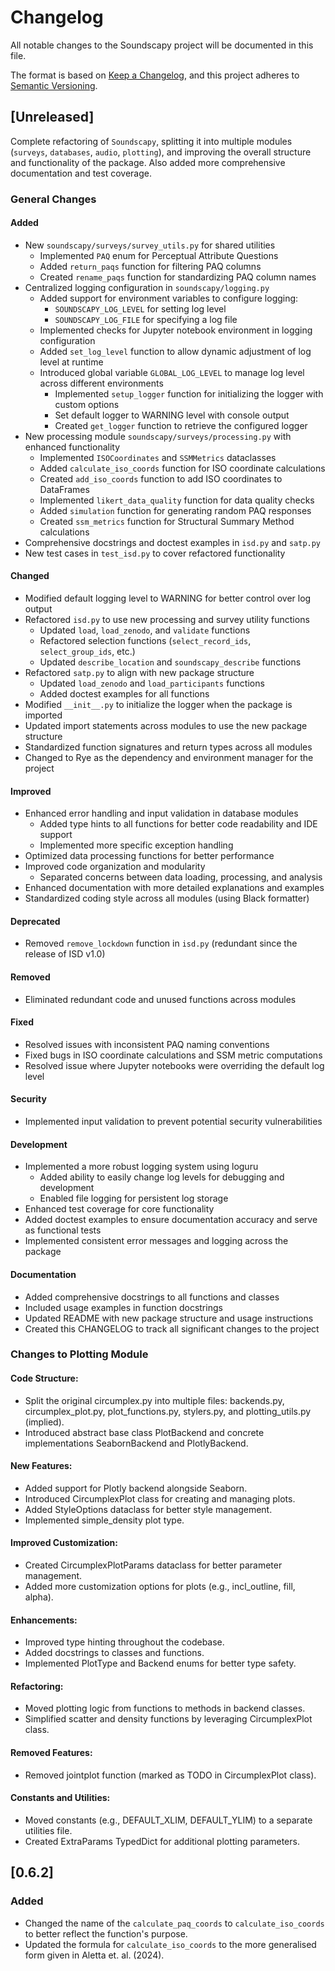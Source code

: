 # Changelog

All notable changes to the Soundscapy project will be documented in this file.

The format is based on [Keep a Changelog](https://keepachangelog.com/en/1.0.0/),
and this project adheres to [Semantic Versioning](https://semver.org/spec/v2.0.0.html).

## [Unreleased]

Complete refactoring of `Soundscapy`, splitting it into multiple modules (`surveys`, `databases`, `audio`, `plotting`), and improving the overall structure and functionality of the package. Also added more comprehensive documentation and test coverage.

### General Changes

#### Added
- New `soundscapy/surveys/survey_utils.py` for shared utilities
  - Implemented `PAQ` enum for Perceptual Attribute Questions
  - Added `return_paqs` function for filtering PAQ columns
  - Created `rename_paqs` function for standardizing PAQ column names
- Centralized logging configuration in `soundscapy/logging.py`
  - Added support for environment variables to configure logging:
    - `SOUNDSCAPY_LOG_LEVEL` for setting log level
    - `SOUNDSCAPY_LOG_FILE` for specifying a log file
  - Implemented checks for Jupyter notebook environment in logging configuration
  - Added `set_log_level` function to allow dynamic adjustment of log level at runtime
  - Introduced global variable `GLOBAL_LOG_LEVEL` to manage log level across different environments
    - Implemented `setup_logger` function for initializing the logger with custom options
    - Set default logger to WARNING level with console output
    - Created `get_logger` function to retrieve the configured logger
- New processing module `soundscapy/surveys/processing.py` with enhanced functionality
  - Implemented `ISOCoordinates` and `SSMMetrics` dataclasses
  - Added `calculate_iso_coords` function for ISO coordinate calculations
  - Created `add_iso_coords` function to add ISO coordinates to DataFrames
  - Implemented `likert_data_quality` function for data quality checks
  - Added `simulation` function for generating random PAQ responses
  - Created `ssm_metrics` function for Structural Summary Method calculations
- Comprehensive docstrings and doctest examples in `isd.py` and `satp.py`
- New test cases in `test_isd.py` to cover refactored functionality

#### Changed
- Modified default logging level to WARNING for better control over log output
- Refactored `isd.py` to use new processing and survey utility functions
  - Updated `load`, `load_zenodo`, and `validate` functions
  - Refactored selection functions (`select_record_ids`, `select_group_ids`, etc.)
  - Updated `describe_location` and `soundscapy_describe` functions
- Refactored `satp.py` to align with new package structure
  - Updated `load_zenodo` and `load_participants` functions
  - Added doctest examples for all functions
- Modified `__init__.py` to initialize the logger when the package is imported
- Updated import statements across modules to use the new package structure
- Standardized function signatures and return types across all modules
- Changed to Rye as the dependency and environment manager for the project

#### Improved
- Enhanced error handling and input validation in database modules
  - Added type hints to all functions for better code readability and IDE support
  - Implemented more specific exception handling
- Optimized data processing functions for better performance
- Improved code organization and modularity
  - Separated concerns between data loading, processing, and analysis
- Enhanced documentation with more detailed explanations and examples
- Standardized coding style across all modules (using Black formatter)

#### Deprecated
- Removed `remove_lockdown` function in `isd.py` (redundant since the release of ISD v1.0)

#### Removed
- Eliminated redundant code and unused functions across modules

#### Fixed
- Resolved issues with inconsistent PAQ naming conventions
- Fixed bugs in ISO coordinate calculations and SSM metric computations
- Resolved issue where Jupyter notebooks were overriding the default log level


#### Security
- Implemented input validation to prevent potential security vulnerabilities

#### Development
- Implemented a more robust logging system using loguru
  - Added ability to easily change log levels for debugging and development
  - Enabled file logging for persistent log storage
- Enhanced test coverage for core functionality
- Added doctest examples to ensure documentation accuracy and serve as functional tests
- Implemented consistent error messages and logging across the package

#### Documentation
- Added comprehensive docstrings to all functions and classes
- Included usage examples in function docstrings
- Updated README with new package structure and usage instructions
- Created this CHANGELOG to track all significant changes to the project

### Changes to Plotting Module

#### Code Structure:

- Split the original circumplex.py into multiple files: backends.py, circumplex_plot.py, plot_functions.py, stylers.py, and plotting_utils.py (implied).
- Introduced abstract base class PlotBackend and concrete implementations SeabornBackend and PlotlyBackend.

#### New Features:

- Added support for Plotly backend alongside Seaborn.
- Introduced CircumplexPlot class for creating and managing plots.
- Added StyleOptions dataclass for better style management.
- Implemented simple_density plot type.

#### Improved Customization:

- Created CircumplexPlotParams dataclass for better parameter management.
- Added more customization options for plots (e.g., incl_outline, fill, alpha).

#### Enhancements:

- Improved type hinting throughout the codebase.
- Added docstrings to classes and functions.
- Implemented PlotType and Backend enums for better type safety.

#### Refactoring:

- Moved plotting logic from functions to methods in backend classes.
- Simplified scatter and density functions by leveraging CircumplexPlot class.

#### Removed Features:

- Removed jointplot function (marked as TODO in CircumplexPlot class).

#### Constants and Utilities:

- Moved constants (e.g., DEFAULT_XLIM, DEFAULT_YLIM) to a separate utilities file.
- Created ExtraParams TypedDict for additional plotting parameters.

## [0.6.2]

### Added

- Changed the name of the `calculate_paq_coords` to `calculate_iso_coords` to better reflect the function's purpose.
- Updated the formula for `calculate_iso_coords` to the more generalised form given in Aletta et. al. (2024).
